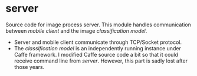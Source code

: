 # server
Source code for image process server. This module handles communication between _mobile client_ and the image _classification model_.
  - Server and mobile client communicate through TCP/Socket protocol.
  - The _classification model_ is an independently running instance under Caffe framework. I modified Caffe source code a bit so that it could receive command line from _server_. However, this part is sadly lost after those years.

